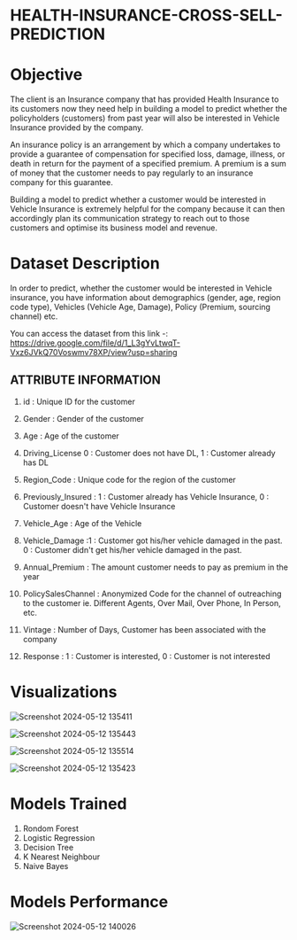 # HEALTH-INSURANCE-CROSS-SELL-PREDICTION

# Objective 

The client is an Insurance company that has provided Health Insurance to its customers now they need help in building a model to predict whether the policyholders (customers) from past year will also be interested in Vehicle Insurance provided by the company.

An insurance policy is an arrangement by which a company undertakes to provide a guarantee of compensation for specified loss, damage, illness, or death in return for the payment of a specified premium. A premium is a sum of money that the customer needs to pay regularly to an insurance company for this guarantee.

Building a model to predict whether a customer would be interested in Vehicle Insurance is extremely helpful for the company because it can then accordingly plan its communication strategy to reach out to those customers and optimise its business model and revenue.


# Dataset Description

In order to predict, whether the customer would be interested in Vehicle insurance, you have information about demographics (gender, age, region code type), Vehicles (Vehicle Age, Damage), Policy (Premium, sourcing channel) etc.


You can access the dataset from this link -:  https://drive.google.com/file/d/1_L3gYvLtwqT-Vxz6JVkQ70Voswmv78XP/view?usp=sharing

## ATTRIBUTE INFORMATION

1. id : Unique ID for the customer

2. Gender : Gender of the customer

3. Age : Age of the customer

4. Driving_License 0 : Customer does not have DL, 1 : Customer already has DL

5. Region_Code : Unique code for the region of the customer

6. Previously_Insured : 1 : Customer already has Vehicle Insurance, 0 : Customer doesn't have Vehicle Insurance

7. Vehicle_Age : Age of the Vehicle

8. Vehicle_Damage :1 : Customer got his/her vehicle damaged in the past. 0 : Customer didn't get his/her vehicle damaged in the past.

9. Annual_Premium : The amount customer needs to pay as premium in the year

10. PolicySalesChannel : Anonymized Code for the channel of outreaching to the customer ie. Different Agents, Over Mail, Over Phone, In Person, etc.

11. Vintage : Number of Days, Customer has been associated with the company

12. Response : 1 : Customer is interested, 0 : Customer is not interested



# Visualizations 





![Screenshot 2024-05-12 135411](https://github.com/AYUSH-SHARMA25/HEALTH-INSURANCE-CROSS-SELL-PREDICTION/assets/110412915/603d1eac-a325-4d4e-b8cc-40189c09a471)



![Screenshot 2024-05-12 135443](https://github.com/AYUSH-SHARMA25/HEALTH-INSURANCE-CROSS-SELL-PREDICTION/assets/110412915/c71f7acc-5a8b-4b97-bbc6-7cdcee965c08)




![Screenshot 2024-05-12 135514](https://github.com/AYUSH-SHARMA25/HEALTH-INSURANCE-CROSS-SELL-PREDICTION/assets/110412915/be8e7be9-f54e-4b6c-be45-6a6a21f5112e)




![Screenshot 2024-05-12 135423](https://github.com/AYUSH-SHARMA25/HEALTH-INSURANCE-CROSS-SELL-PREDICTION/assets/110412915/2649a17e-53a3-4d40-acb2-4d6ce995fd81)




# Models Trained 

1. Rondom Forest
2. Logistic Regression
3. Decision Tree
4. K Nearest Neighbour
5. Naive Bayes

# Models Performance


![Screenshot 2024-05-12 140026](https://github.com/AYUSH-SHARMA25/HEALTH-INSURANCE-CROSS-SELL-PREDICTION/assets/110412915/efc54494-939c-40c5-9c9a-9c4d12f19dd8)
